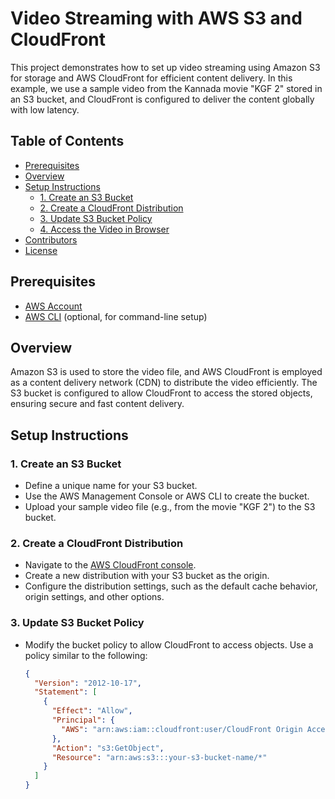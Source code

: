 # Video Streaming with AWS S3 and CloudFront

This project demonstrates how to set up video streaming using Amazon S3 for storage and AWS CloudFront for efficient content delivery. In this example, we use a sample video from the Kannada movie "KGF 2" stored in an S3 bucket, and CloudFront is configured to deliver the content globally with low latency.

## Table of Contents

- [Prerequisites](#prerequisites)
- [Overview](#overview)
- [Setup Instructions](#setup-instructions)
  - [1. Create an S3 Bucket](#1-create-an-s3-bucket)
  - [2. Create a CloudFront Distribution](#2-create-a-cloudfront-distribution)
  - [3. Update S3 Bucket Policy](#3-update-s3-bucket-policy)
  - [4. Access the Video in Browser](#4-access-the-video-in-browser)
- [Contributors](#contributors)
- [License](#license)

## Prerequisites

- [AWS Account](https://aws.amazon.com/)
- [AWS CLI](https://aws.amazon.com/cli/) (optional, for command-line setup)

## Overview

Amazon S3 is used to store the video file, and AWS CloudFront is employed as a content delivery network (CDN) to distribute the video efficiently. The S3 bucket is configured to allow CloudFront to access the stored objects, ensuring secure and fast content delivery.

## Setup Instructions

### 1. Create an S3 Bucket

- Define a unique name for your S3 bucket.
- Use the AWS Management Console or AWS CLI to create the bucket.
- Upload your sample video file (e.g., from the movie "KGF 2") to the S3 bucket.

### 2. Create a CloudFront Distribution

- Navigate to the [AWS CloudFront console](https://console.aws.amazon.com/cloudfront/).
- Create a new distribution with your S3 bucket as the origin.
- Configure the distribution settings, such as the default cache behavior, origin settings, and other options.

### 3. Update S3 Bucket Policy

- Modify the bucket policy to allow CloudFront to access objects. Use a policy similar to the following:

  ```json
  {
    "Version": "2012-10-17",
    "Statement": [
      {
        "Effect": "Allow",
        "Principal": {
          "AWS": "arn:aws:iam::cloudfront:user/CloudFront Origin Access Identity YOUR-CLOUDFRONT-DISTRIBUTION-ID"
        },
        "Action": "s3:GetObject",
        "Resource": "arn:aws:s3:::your-s3-bucket-name/*"
      }
    ]
  }
